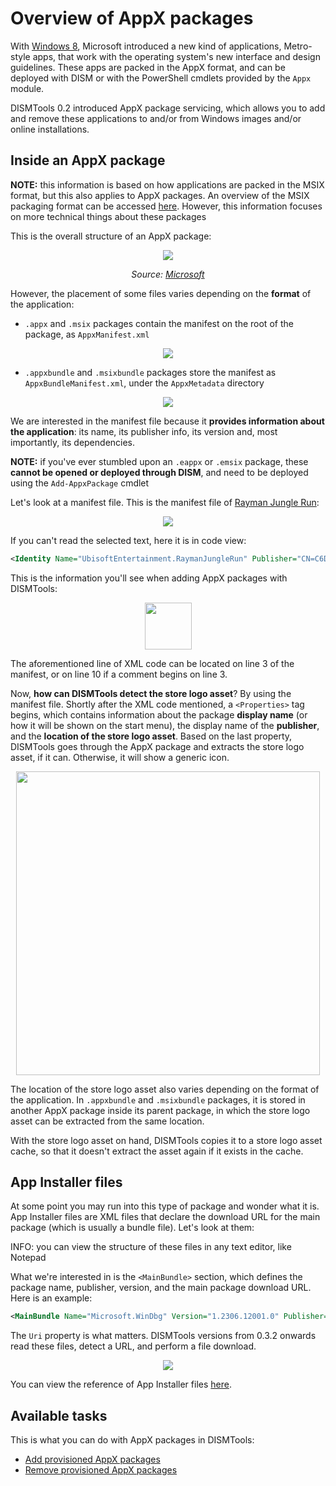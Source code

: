 # Overview of AppX packages

With [Windows 8](https://en.wikipedia.org/wiki/Windows_8), Microsoft introduced a new kind of applications, Metro-style apps, that work with the operating system's new interface and design guidelines. These apps are packed in the AppX format, and can be deployed with DISM or with the PowerShell cmdlets provided by the `Appx` module.

DISMTools 0.2 introduced AppX package servicing, which allows you to add and remove these applications to and/or from Windows images and/or online installations.

## Inside an AppX package

**NOTE:** this information is based on how applications are packed in the MSIX format, but this also applies to AppX packages. An overview of the MSIX packaging format can be accessed [here](https://learn.microsoft.com/en-us/windows/msix/overview). However, this information focuses on more technical things about these packages

This is the overall structure of an AppX package:

<p align="center">
	<img src="https://learn.microsoft.com/en-us/windows/msix/package/images/msixpackage.png" />
	<p align="center"><i>Source: <a href="https://microsoft.com">Microsoft</a></i></p>
</p>

However, the placement of some files varies depending on the **format** of the application:

- `.appx` and `.msix` packages contain the manifest on the root of the package, as `AppxManifest.xml`

<p align="center">
	<img src="../../../res/img_tasks/appx/appxmanifest.png" />
</p>

- `.appxbundle` and `.msixbundle` packages store the manifest as `AppxBundleManifest.xml`, under the `AppxMetadata` directory

<p align="center">
	<img src="../../../res/img_tasks/appx/appxbundlemanifest.png" />
</p>

We are interested in the manifest file because it **provides information about the application**: its name, its publisher info, its version and, most importantly, its dependencies.

**NOTE:** if you've ever stumbled upon an `.eappx` or `.emsix` package, these **cannot be opened or deployed through DISM**, and need to be deployed using the `Add-AppxPackage` cmdlet

Let's look at a manifest file. This is the manifest file of [Rayman Jungle Run](https://en.wikipedia.org/wiki/Rayman_Origins#Rayman_Jungle_Run):

<p align="center">
	<img src="../../../res/img_tasks/appx/inside_manifest.png" />
</p>

If you can't read the selected text, here it is in code view:

```xml
<Identity Name="UbisoftEntertainment.RaymanJungleRun" Publisher="CN=C6D89DF1-FB66-4AAD-9100-AD9BE1186BE1" Version="1.2.0.88" ProcessorArchitecture="x86" />
```

This is the information you'll see when adding AppX packages with DISMTools:

<p align="center">
	<img style="height: 75px" src="../../../res/img_tasks/appx/app_info.png" />
</p>

The aforementioned line of XML code can be located on line 3 of the manifest, or on line 10 if a comment begins on line 3.

Now, **how can DISMTools detect the store logo asset**? By using the manifest file. Shortly after the XML code mentioned, a `<Properties>` tag begins, which contains information about the package **display name** (or how it will be shown on the start menu), the display name of the **publisher**, and the **location of the store logo asset**. Based on the last property, DISMTools goes through the AppX package and extracts the store logo asset, if it can. Otherwise, it will show a generic icon.

<p align="center">
	<img style="height: 486px" src="../../../res/img_tasks/appx/logoasset.png" />
</p>

The location of the store logo asset also varies depending on the format of the application. In `.appxbundle` and `.msixbundle` packages, it is stored in another AppX package inside its parent package, in which the store logo asset can be extracted from the same location.

With the store logo asset on hand, DISMTools copies it to a store logo asset cache, so that it doesn't extract the asset again if it exists in the cache.

## App Installer files

At some point you may run into this type of package and wonder what it is. App Installer files are XML files that declare the download URL for the main package (which is usually a bundle file). Let's look at them:

INFO: you can view the structure of these files in any text editor, like Notepad

What we're interested in is the `<MainBundle>` section, which defines the package name, publisher, version, and the main package download URL. Here is an example:

```xml
<MainBundle Name="Microsoft.WinDbg" Version="1.2306.12001.0" Publisher="CN=Microsoft Corporation, O=Microsoft Corporation, L=Redmond, S=Washington, C=US" Uri="https://windbg.download.prss.microsoft.com/dbazure/prod/1-2306-12001-0/windbg.msixbundle" />
```

The `Uri` property is what matters. DISMTools versions from 0.3.2 onwards read these files, detect a URL, and perform a file download.

<p align="center">
	<img src="https://github.com/CodingWonders/DISMTools/assets/101426328/574fcec6-78c9-4211-a28c-129ee5f0cd05" />
</p>

You can view the reference of App Installer files [here](https://learn.microsoft.com/en-us/uwp/schemas/appinstallerschema/schema-root).

## Available tasks

This is what you can do with AppX packages in DISMTools:

- [Add provisioned AppX packages](./add_provisionedappxpackage.md)
- [Remove provisioned AppX packages](./remove_provisionedappxpackage.md)